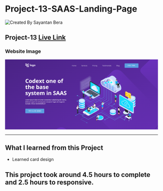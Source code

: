 # Project-13-SAAS-Landing-Page

![Created By Sayantan Bera](https://img.shields.io/badge/Created%20By-Sayantan%20Bera-blue)

## **Project-13** [Live Link](https://saas-landing-page-saynatan.netlify.app/)

### Website Image

![website img](./screenshots/project%2013.png)

---

## What I learned from this Project

- Learned card design

## This project took around 4.5 hours to complete and 2.5 hours to responsive.
